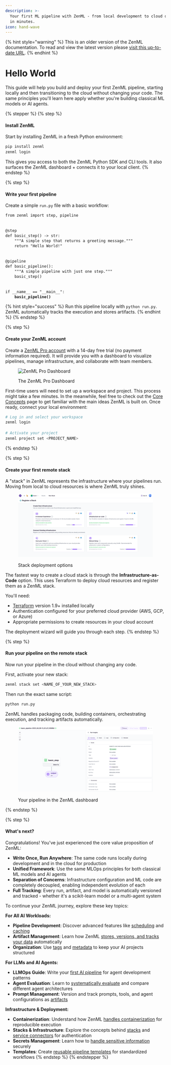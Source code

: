 ```yaml
---
description: >-
  Your first ML pipeline with ZenML - from local development to cloud deployment
  in minutes.
icon: hand-wave
---
```


{% hint style="warning" %}
This is an older version of the ZenML documentation. To read and view the latest version please [visit this up-to-date URL](https://docs.zenml.io).
{% endhint %}


# Hello World

This guide will help you build and deploy your first ZenML pipeline, starting locally and then transitioning to the cloud without changing your code. The same principles you'll learn here apply whether you're building classical ML models or AI agents.

{% stepper %}
{% step %}
#### Install ZenML

Start by installing ZenML in a fresh Python environment:

```bash
pip install zenml
zenml login
```

This gives you access to both the ZenML Python SDK and CLI tools. It also surfaces the
ZenML dashboard + connects it to your local client.
{% endstep %}

{% step %}
#### Write your first pipeline

Create a simple `run.py` file with a basic workflow:

<pre class="language-python"><code class="lang-python">from zenml import step, pipeline


@step
def basic_step() -> str:
    """A simple step that returns a greeting message."""
    return "Hello World!"


@pipeline
def basic_pipeline():
    """A simple pipeline with just one step."""
    basic_step()


if __name__ == "__main__":
<strong>    basic_pipeline()
</strong></code></pre>

{% hint style="success" %}
Run this pipeline locally with `python run.py`. ZenML automatically tracks the execution and stores artifacts.
{% endhint %}
{% endstep %}

{% step %}
#### Create your ZenML account

Create a [ZenML Pro account](https://zenml.io/pro) with a 14-day free trial (no payment information required). It will provide you with a dashboard to visualize pipelines, manage infrastructure, and collaborate with team members.

<figure><img src="../.gitbook/assets/dcp_walkthrough.gif" alt="ZenML Pro Dashboard"><figcaption><p>The ZenML Pro Dashboard</p></figcaption></figure>

First-time users will need to set up a workspace and project. This process might take a few minutes. In the meanwhile, feel free to check out the [Core Concepts](core-concepts.md) page to get familiar with the main ideas ZenML is built on. Once ready, connect your local environment:

```bash
# Log in and select your workspace
zenml login

# Activate your project
zenml project set <PROJECT_NAME>
```
{% endstep %}

{% step %}
#### Create your first remote stack

A "stack" in ZenML represents the infrastructure where your pipelines run. Moving from local to cloud resources is where ZenML truly shines.

<figure><img src="../.gitbook/assets/stack-deployment-options.png" alt="ZenML Stack Deployment Options"><figcaption><p>Stack deployment options</p></figcaption></figure>

The fastest way to create a cloud stack is through the **Infrastructure-as-Code** option. This uses Terraform to deploy cloud resources and register them as a ZenML stack.

You'll need:

* [Terraform](https://www.terraform.io/downloads.html) version 1.9+ installed locally
* Authentication configured for your preferred cloud provider (AWS, GCP, or Azure)
* Appropriate permissions to create resources in your cloud account

The deployment wizard will guide you through each step.
{% endstep %}

{% step %}
#### Run your pipeline on the remote stack

Now run your pipeline in the cloud without changing any code.

First, activate your new stack:

```bash
zenml stack set <NAME_OF_YOUR_NEW_STACK>
```

Then run the exact same script:

```bash
python run.py
```

ZenML handles packaging code, building containers, orchestrating execution, and tracking artifacts automatically.

<figure><img src="../.gitbook/assets/pipeline-run-on-the-dashboard.png" alt="Pipeline Run in ZenML Dashboard"><figcaption><p>Your pipeline in the ZenML dashboard</p></figcaption></figure>
{% endstep %}

{% step %}
#### What's next?

Congratulations! You've just experienced the core value proposition of ZenML:

* **Write Once, Run Anywhere**: The same code runs locally during development and in the cloud for production
* **Unified Framework**: Use the same MLOps principles for both classical ML models and AI agents
* **Separation of Concerns**: Infrastructure configuration and ML code are completely decoupled, enabling independent 
evolution of each
* **Full Tracking**: Every run, artifact, and model is automatically versioned and tracked - whether it's a scikit-learn model or a multi-agent system

To continue your ZenML journey, explore these key topics:

**For All AI Workloads:**
* **Pipeline Development**: Discover advanced features like [scheduling](../how-to/steps-pipelines/advanced_features.md#scheduling) and [caching](../how-to/steps-pipelines/advanced_features.md#caching)
* **Artifact Management**: Learn how ZenML [stores, versions, and tracks your data](../how-to/artifacts/artifacts.md) automatically
* **Organization**: Use [tags](../how-to/tags/tags.md) and [metadata](../how-to/metadata/metadata.md) to keep your AI projects structured

**For LLMs and AI Agents:**
* **LLMOps Guide**: Write your [first AI pipeline](your-first-ai-pipeline.md) for agent development patterns
* **Agent Evaluation**: Learn to [systematically evaluate](https://github.com/zenml-io/zenml/tree/main/examples/agent_comparison) and compare different agent architectures
* **Prompt Management**: Version and track prompts, tools, and agent configurations as [artifacts](../how-to/artifacts/artifacts.md)

**Infrastructure & Deployment:**
* **Containerization**: Understand how ZenML [handles containerization](../how-to/containerization/containerization.md) for reproducible execution
* **Stacks & Infrastructure**: Explore the concepts behind [stacks](../how-to/stack-components/stack_components.md) and [service connectors](../how-to/stack-components/service_connectors.md) for authentication
* **Secrets Management**: Learn how to [handle sensitive information](../how-to/secrets/secrets.md) securely
* **Templates**: Create [reusable pipeline templates](../how-to/templates/templates.md) for standardized workflows
{% endstep %}
{% endstepper %}
